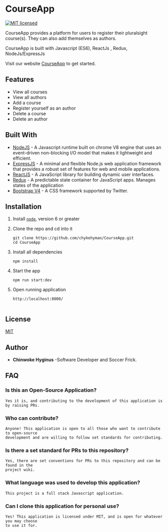 # CourseApp

[![MIT licensed](https://img.shields.io/badge/license-MIT-blue.svg)](https://raw.githubusercontent.com/hyperium/hyper/master/LICENSE)

CourseApp provides a platform for users to register their pluralsight course(s). They can also add themselves as authors.

CourseApp is built with Javascript (ES6), ReactJs , Redux, NodeJs/ExpressJs

Visit our website [CourseApp](https://ps-admin-app.herokuapp.com) to get started.

## Features
- View all courses
- View all authors
- Add a course
- Register yourself as an author
- Delete a course
- Delete an author


## Built With
* [NodeJS](https://nodejs.org/en/) - A Javascript runtime built on chrome V8 engine that uses an event-driven non-blocking I/O model that makes it lightweight and efficient.
* [ExpressJS](http://expressjs.com/) - A minimal and flexible Node.js web application framework that provides a robust set of features for web and mobile applications.
* [ReactJS](https://www.reactjs.org/) - A JavaScript library for building dynamic user interfaces.
* [Redux](http://redux.js.org/) -  A predictable state container for JavaScript apps. Manages states of the application
* [Bootstrap V4](https://getbootstrap.com/) -  A CSS framework supported by Twitter.

## Installation

1. Install [`node`](https://nodejs.org/en/download/), version 6 or greater

2. Clone the repo and cd into it

    ```
    git clone https://github.com/chykehyman/CourseApp.git
    cd CourseApp
    ```

4. Install all dependencies

    ```
    npm install
    ```

5. Start the app

    ```
    npm run start:dev
    ```

6. Open running application

    ```
    http://localhost:8000/


## License
[MIT](LICENSE)

## Author
* **Chinwoke Hyginus** -Software Developer and Soccer Frick.


## FAQ

### Is this an Open-Source Application?

```
Yes it is, and contributing to the development of this application is by raising PRs.
```

### Who can contribute?

```
Anyone! This application is open to all those who want to contribute to open-source 
development and are willing to follow set standards for contributing.
```

### Is there a set standard for PRs to this repository?

```
Yes, there are set conventions for PRs to this repository and can be found in the 
project wiki.
```

### What language was used to develop this application?

```
This project is a full stack Javascript application.
```

### Can I clone this application for personal use?

```
Yes! This application is licensed under MIT, and is open for whatever you may choose 
to use it for.
```

